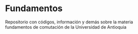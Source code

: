 # Fundamentos
Repositorio con códigos, información y demás sobre la materia fundamentos de comutación de la Universidad de Antioquia

